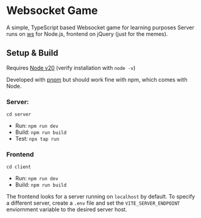 # Websocket Game 

A simple, TypeScript based Websocket game for learning purposes
Server runs on [ws](https://github.com/websockets/ws) for Node.js, frontend on jQuery (just for the memes).

## Setup & Build

Requires [Node v20](https://nodejs.org/en) (verify installation with `node -v`)

Developed with [pnpm](https://pnpm.io/) but should work fine with npm, which comes with Node.

### Server:
`cd server`

- Run: `npm run dev`
- Build: `npm run build`
- Test: `npx tap run`

### Frontend
`cd client`

- Run: `npm run dev`
- Build: `npm run build`

The frontend looks for a server running on `localhost` by default. To specify a different server, create a `.env` file and set the `VITE_SERVER_ENDPOINT` enviornment variable to the desired server host.
